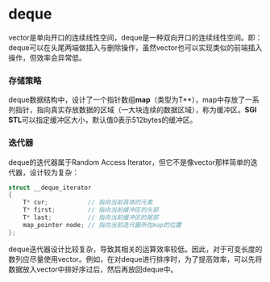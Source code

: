 # deque
vector是单向开口的连续线性空间，deque是一种双向开口的连续线性空间。即：deque可以在头尾两端做插入与删除操作，虽然vector也可以实现类似的前端插入操作，但效率会异常低。

### 存储策略
deque数据结构中，设计了一个指针数组**map**（类型为T\*\*），map中存放了一系列指针，指向真实存放数据的区域（一大块连续的数据区域），称为缓冲区。**SGI STL**可以指定缓冲区大小，默认值0表示512bytes的缓冲区。

### 迭代器
deque的迭代器属于Random Access Iterator，但它不是像vector那样简单的迭代器，设计较为复杂：
```C++
struct __deque_iterator
{
	T* cur;           // 指向当前具体的元素
	T* first;         // 指向当前缓冲区的头部
	T* last;          // 指向当前缓冲区的尾部
	map_pointer node; // 指向当前迭代器所在map的位置
};
```

deque迭代器设计比较复杂，导致其相关的运算效率较低。因此，对于可变长度的数列应尽量使用vector。例如，在对deque进行排序时，为了提高效率，可以先将数据放入vector中排好序过后，然后再放回deque中。
